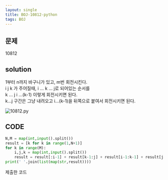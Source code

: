 ```yaml
---
layout: single
title: BOJ-10812-python
tags: BOJ
---
```


## 문제  
10812

## solution  
1부터 n까지 바구니가 있고, m번 회전시킨다.  
i j k 가 주어질때, i ... k ... j로 되어있는 순서를  
k ... j i ...(k-1) 이렇게 회전시키면 된다.  
k...j 구간은 그냥 내려오고 i...(k-1)을 뒤쪽으로 붙여서 회전시키면 된다.  

![10812.py](https://sat02pap001files.storage.live.com/y4m79OOqBaodKOuJX7xonqKL834gBQqIlppG7-EXMW4tTi18jE3D-2LPH80uGeEqqwMG0oulsE5WzUXWnmG1G47_H_HS7YG-kw0cCec3zH_h8ELb-skjrGBBhVADYPZMe0YIEmdWgZDswEsRgbPdjySsSUt0FeJRX-ECuY_Vd9r_wX-6K9--pq9CwVp-fIoVSgy?width=1122&height=2021&cropmode=none)
  
## CODE  

```python
N,M = map(int,input().split())
result = [k for k in range(1,N+1)]
for k in range(M):
    i,j,k = map(int,input().split())
    result = result[:i-1] + result[k-1:j] + result[i-1:k-1] + result[j:]
print(' '.join(list(map(str,result))))
```
제출한 코드    